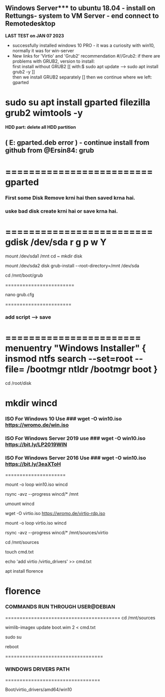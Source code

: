 ## Windows Server*** to ubuntu 18.04 - install on Rettungs- system to VM Server - end connect to Remotedesktop ##
**LAST TEST on JAN 07 2023**
- successfully installed windows 10 PRO - it was a curiosity with win10, normally it was for win-server 
- New links for 'Virtio' and 'Grub2' recommendation
#//Grub2: if there are problems with GRUB2, version to install:  
 first install without GRUB2 [[  with:$  sudo apt update   -->  sudo apt install grub2 -y ]]  
 then we install GRUB2 separately 
 [] then we continue where we left: gparted 



sudo su
apt install gparted filezilla grub2 wimtools -y
=========================
#### HDD part:  delete all HDD partition
## ( E: gparted.deb  error ) - continue install from github from @Ersin84:  grub
=========================
gparted
=========================
### First some Disk Remove krni hai then saved krna hai.
### uske bad disk create krni hai or save krna hai.
=========================
gdisk /dev/sda
r
g
p
w
Y
========================
mount /dev/sda1 /mnt
cd ~
mkdir disk


mount /dev/sda2 disk
grub-install --root-directory=/mnt /dev/sda


cd /mnt/boot/grub 


========================

nano grub.cfg

=======================
### add script --> save ###
=======================
menuentry "Windows Installer" {
insmod ntfs
search --set=root --file= /bootmgr
ntldr /bootmgr
boot
}
=======================
cd /root/disk

mkdir wincd
======================
### ISO For Windows        10   Use ###    wget -O win10.iso https://wromo.de/win.iso
### ISO For Windows Server 2019 use ###    wget -O win10.iso https://bit.ly/LP2019WIN
### ISO For Windows Server 2016 Use ###    wget -O win10.iso https://bit.ly/3eaXToH
=====================

mount -o loop win10.iso wincd

rsync -avz --progress wincd/* /mnt

umount wincd

wget -O virtio.iso https://wromo.de/virtio-rdp.iso

mount -o loop virtio.iso wincd

rsync -avz --progress wincd/* /mnt/sources/virtio

cd /mnt/sources

touch cmd.txt

echo 'add virtio /virtio_drivers' >> cmd.txt

apt install florence

florence
========================================
###  COMMANDS RUN THROUGH USER@DEBIAN
========================================
cd /mnt/sources 

wimlib-imagex update boot.wim 2 < cmd.txt

sudo su

reboot

==================================
### WINDOWS DRIVERS PATH
=================================

Boot/virtio_drivers/amd64/win10
